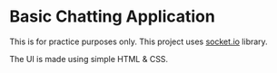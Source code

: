 # Basic Chatting Application

This is for practice purposes only. This project uses [socket.io](https://socket.io/) library.

The UI is made using simple HTML & CSS.
